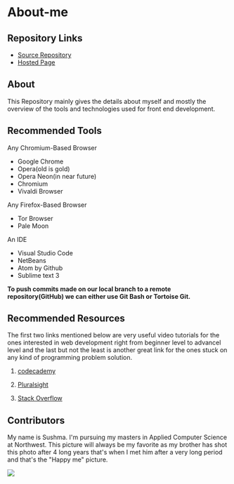 # About-me

## Repository Links

* [Source Repository](https://github.com/sushma95/about-me)
* [Hosted Page](https://sushma95.github.io/about-me)
   
## About

This Repository mainly gives the details about myself and mostly the overview of the tools and technologies used for front end development.


## Recommended Tools

Any Chromium-Based Browser

* Google Chrome
* Opera(old is gold)
* Opera Neon(in near future)
* Chromium
* Vivaldi Browser

Any Firefox-Based Browser

* Tor Browser
* Pale Moon

An IDE

* Visual Studio Code
* NetBeans
* Atom by Github
* Sublime text 3

 **To push commits made on our local branch to a remote repository(GitHub) we can either use Git Bash or Tortoise Git.**


## Recommended Resources

The first two links mentioned below are very useful video tutorials for the ones interested in web development right from beginner level to advancel level and the last but not the least is another great link for the ones stuck on any kind of programming problem solution.

1. [codecademy](https://www.codecademy.com/learn/paths/web-development) 

1. [Pluralsight](https://www.pluralsight.com/browse/software-development/web-development)

1. [Stack Overflow](https://stackoverflow.com) 

## Contributors

My name is Sushma. I'm pursuing my masters in Applied Computer Science at Northwest. This picture will always be my favorite as my brother has shot this photo after 4 long years that's when I met him after a very long period and that's the "Happy me" picture.  

![](sushma.JPG)
